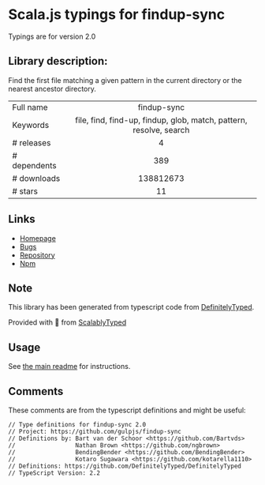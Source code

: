 
# Scala.js typings for findup-sync

Typings are for version 2.0

## Library description:
Find the first file matching a given pattern in the current directory or the nearest ancestor directory.

|                    |                 |
| ------------------ | :-------------: |
| Full name          | findup-sync |
| Keywords           | file, find, find-up, findup, glob, match, pattern, resolve, search |
| # releases         | 4 |
| # dependents       | 389 |
| # downloads        | 138812673 |
| # stars            | 11 |

## Links
- [Homepage](https://github.com/gulpjs/findup-sync#readme)
- [Bugs](https://github.com/gulpjs/findup-sync/issues)
- [Repository](https://github.com/gulpjs/findup-sync)
- [Npm](https://www.npmjs.com/package/findup-sync)
    


## Note
This library has been generated from typescript code from [DefinitelyTyped](https://definitelytyped.org).

Provided with :purple_heart: from [ScalablyTyped](https://github.com/oyvindberg/ScalablyTyped)

## Usage
See [the main readme](../../readme.md) for instructions.

## Comments

These comments are from the typescript definitions and might be useful:
```
// Type definitions for findup-sync 2.0
// Project: https://github.com/gulpjs/findup-sync
// Definitions by: Bart van der Schoor <https://github.com/Bartvds>
//                 Nathan Brown <https://github.com/ngbrown>
//                 BendingBender <https://github.com/BendingBender>
//                 Kotaro Sugawara <https://github.com/kotarella1110>
// Definitions: https://github.com/DefinitelyTyped/DefinitelyTyped
// TypeScript Version: 2.2

```

